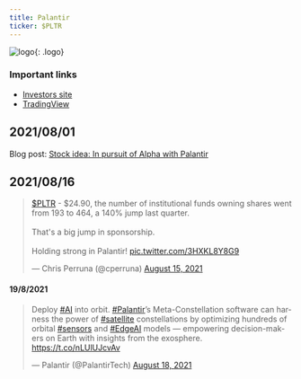 ```yaml
---
title: Palantir
ticker: $PLTR
---
```

![logo](https://upload.wikimedia.org/wikipedia/commons/1/13/Palantir_Technologies_logo.svg){: .logo}

### Important links
- [Investors site](https://investors.palantir.com/)
- [TradingView](https://www.tradingview.com/chart/?symbol=PLTR)



## 2021/08/01

Blog post: [Stock idea: In pursuit of Alpha with Palantir](https://www.thewealthyowl.com/post/stock-idea-in-pursuit-of-alpha-thru-palantir)


## 2021/08/16 

<blockquote class="twitter-tweet"><p lang="en" dir="ltr"><a href="https://twitter.com/search?q=%24PLTR&amp;src=ctag&amp;ref_src=twsrc%5Etfw">$PLTR</a> - $24.90, the number of institutional funds owning shares went from 193 to 464, a 140% jump last quarter.<br><br>That&#39;s a big jump in sponsorship.<br><br>Holding strong in Palantir! <a href="https://t.co/3HXKL8Y8G9">pic.twitter.com/3HXKL8Y8G9</a></p>&mdash; Chris Perruna (@cperruna) <a href="https://twitter.com/cperruna/status/1426971493150384133?ref_src=twsrc%5Etfw">August 15, 2021</a></blockquote> <script async src="https://platform.twitter.com/widgets.js" charset="utf-8"></script>


#### 19/8/2021

<blockquote class="twitter-tweet"><p lang="en" dir="ltr">Deploy <a href="https://twitter.com/hashtag/AI?src=hash&amp;ref_src=twsrc%5Etfw">#AI</a> into orbit. <a href="https://twitter.com/hashtag/Palantir?src=hash&amp;ref_src=twsrc%5Etfw">#Palantir</a>’s Meta-Constellation software can harness the power of <a href="https://twitter.com/hashtag/satellite?src=hash&amp;ref_src=twsrc%5Etfw">#satellite</a> constellations by optimizing hundreds of orbital <a href="https://twitter.com/hashtag/sensors?src=hash&amp;ref_src=twsrc%5Etfw">#sensors</a> and <a href="https://twitter.com/hashtag/EdgeAI?src=hash&amp;ref_src=twsrc%5Etfw">#EdgeAI</a> models — empowering decision-makers on Earth with insights from the exosphere. <a href="https://t.co/nLUlUJcvAv">https://t.co/nLUlUJcvAv</a></p>&mdash; Palantir (@PalantirTech) <a href="https://twitter.com/PalantirTech/status/1428066859262296064?ref_src=twsrc%5Etfw">August 18, 2021</a></blockquote> <script async src="https://platform.twitter.com/widgets.js" charset="utf-8"></script>

